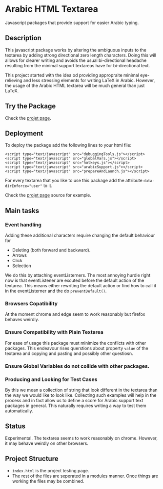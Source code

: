 # Arabic HTML Textarea
Javascript packages that provide support for easier Arabic typing.


## Description
This javascript package works by altering the ambiguous inputs to the textarea by adding strong directional zero length characters. Doing this will allows for clearer writing and avoids the usual bi-directional headache resulting from the minimal support textareas have for bi-directional text.  

This project started with the idea od providing appropraite minimal eye-relieving and less stressing elements for writing LaTeX in Arabic. However, the usage of the Arabic HTML textarea will be much general than just LaTeX.


## Try the Package
Check the [projet page](https://siddigss.github.io/Arabic-HTML-Textarea/).



## Deployment
To deploy the package add the following lines to your html file:

```<script type="text/javascript" src="afterEventsCreator.js"></script>
<script type="text/javascript" src="debuggingTools.js"></script>
<script type="text/javascript" src="globalVars.js"></script>
<script type="text/javascript" src="hotkeys.js"></script>
<script type="text/javascript" src="arabicSupport.js"></script>
<script type="text/javascript" src="prepareAndLaunch.js"></script>
```
For every textarea that you like to use this package add the attribute `data-dirEnforce="user"` to it.  

Check the [projet page](https://siddigss.github.io/Arabic-HTML-Textarea/) source for example. 

## Main tasks
### Event handling
Adding these additional characters require changing the default behaviour for
* Deleting (both forward and backward).
* Arrows
* Click
* Selection  

We do this by attaching eventListerners. The most annoying hurdle right now is that eventListener are excuted before the default action of the textarea. This means either rewriting the default action or find how to call it in the eventListerner and the do `preventDefault()`.

### Browsers Copatibility
At the moment chrome and edge seem to work reasonably but firefox behaves weirdly.

### Ensure Compatibility with Plain Textarea
For ease of usage this package must minimize the conflicts with other packages. This endeavour rises querstions about property `value` of the textarea and copying and pasting and possibly other questiosn.

### Ensure Global Variables do not collide with other packages.

### Producing and Looking for Test Cases
By this we mean a collection of string that look different in the textarea than the way we would like to look like. Collecting such examples will help in the process and in fact allow us to define a score for Arabic support text packages in general. This naturally requires writing a way to test them automatically.

## Status
Experimental. The textarea seems to work reasonably on chrome. However, it may behave weirdly on other browsers.

## Project Structure
* `index.html` is the project testing page.  
* The rest of the files are seperated in a modules manner. Once things are working the files may be combined.

